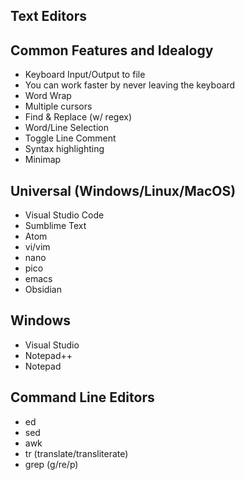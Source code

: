 Text Editors
---



Common Features and Idealogy
---
- Keyboard Input/Output to file
- You can work faster by never leaving the keyboard
- Word Wrap
- Multiple cursors
- Find & Replace (w/ regex)
- Word/Line Selection
- Toggle Line Comment
- Syntax highlighting
- Minimap

Universal (Windows/Linux/MacOS)
---
- Visual Studio Code
- Sumblime Text
- Atom
- vi/vim
- nano
- pico
- emacs
- Obsidian

Windows
---
- Visual Studio
- Notepad++
- Notepad

Command Line Editors 
---
- ed
- sed
- awk
- tr (translate/transliterate)
- grep (g/re/p)
